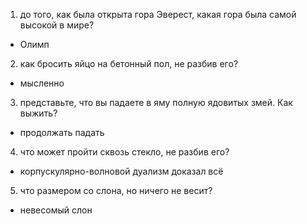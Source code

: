 1) до того, как была открыта гора Эверест, какая гора была самой высокой в мире?
 - Олимп
2) как бросить яйцо на бетонный пол, не разбив его?
 - мысленно
3) представьте, что вы падаете в яму полную ядовитых змей. Как выжить?
 - продолжать падать
4) что может пройти сквозь стекло, не разбив его?
 - корпускулярно-волновой дуализм доказал всё
5) что размером со слона, но ничего не весит?
 - невесомый слон
